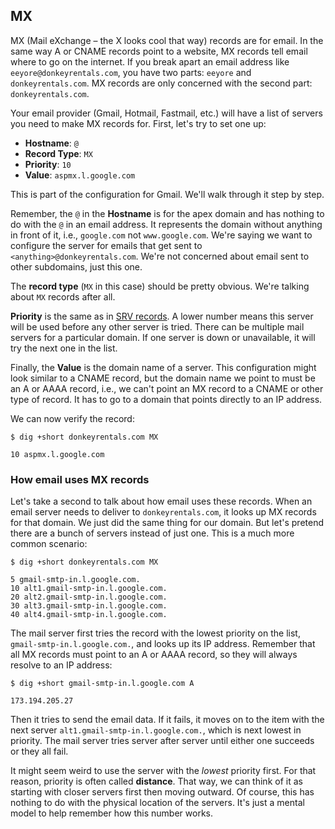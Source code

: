 ## MX

MX (Mail eXchange – the X looks cool that way) records are for email. In the same way A or CNAME records point to a website, MX records tell email where to go on the internet. If you break apart an email address like `eeyore@donkeyrentals.com`, you have two parts: `eeyore` and `donkeyrentals.com`. MX records are only concerned with the second part: `donkeyrentals.com`.

Your email provider (Gmail, Hotmail, Fastmail, etc.) will have a list of servers you need to make MX records for. First, let's try to set one up:

* **Hostname**: `@`
* **Record Type**: `MX`
* **Priority**: `10`
* **Value**: `aspmx.l.google.com`

This is part of the configuration for Gmail. We'll walk through it step by step.

Remember, the `@` in the **Hostname** is for the apex domain and has nothing to do with the `@` in an email address. It represents the domain without anything in front of it, i.e., `google.com` not `www.google.com`. We're saying we want to configure the server for emails that get sent to `<anything>@donkeyrentals.com`. We're not concerned about email sent to other subdomains, just this one.

The **record type** (`MX` in this case) should be pretty obvious. We're talking about `MX` records after all.

**Priority** is the same as in [SRV records](#srv). A lower number means this server will be used before any other server is tried. There can be multiple mail servers for a particular domain. If one server is down or unavailable, it will try the next one in the list.

Finally, the **Value** is the domain name of a server. This configuration might look similar to a CNAME record, but the domain name we point to must be an A or AAAA record, i.e., we can't point an MX record to a CNAME or other type of record. It has to go to a domain that points directly to an IP address.

We can now verify the record:

```shell
$ dig +short donkeyrentals.com MX

10 aspmx.l.google.com
```

### How email uses MX records

Let's take a second to talk about how email uses these records. When an email server needs to deliver to `donkeyrentals.com`, it looks up MX records for that domain. We just did the same thing for our domain. But let's pretend there are a bunch of servers instead of just one. This is a much more common scenario:

```shell
$ dig +short donkeyrentals.com MX

5 gmail-smtp-in.l.google.com.
10 alt1.gmail-smtp-in.l.google.com.
20 alt2.gmail-smtp-in.l.google.com.
30 alt3.gmail-smtp-in.l.google.com.
40 alt4.gmail-smtp-in.l.google.com.
```

The mail server first tries the record with the lowest priority on the list, `gmail-smtp-in.l.google.com.`, and looks up its IP address. Remember that all MX records must point to an A or AAAA record, so they will always resolve to an IP address:

```
$ dig +short gmail-smtp-in.l.google.com A

173.194.205.27
```

Then it tries to send the email data. If it fails, it moves on to the item with the next server `alt1.gmail-smtp-in.l.google.com.`, which is next lowest in priority. The mail server tries server after server until either one succeeds or they all fail.

It might seem weird to use the server with the _lowest_ priority first. For that reason, priority is often called **distance**. That way, we can think of it as starting with closer servers first then moving outward. Of course, this has nothing to do with the physical location of the servers. It's just a mental model to help remember how this number works.
